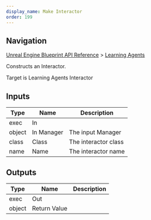 ```yaml
---
display_name: Make Interactor
order: 199
---
```

## Navigation

[Unreal Engine Blueprint API Reference](https://dev.epicgames.com/documentation/en-us/unreal-engine/BlueprintAPI) > [Learning Agents](https://dev.epicgames.com/documentation/en-us/unreal-engine/BlueprintAPI/LearningAgents)

Constructs an Interactor.

Target is Learning Agents Interactor

## Inputs

| Type | Name | Description |
| --- | --- | --- |
| exec | In |  |
| object | In Manager | The input Manager |
| class | Class | The interactor class |
| name | Name | The interactor name |

## Outputs

| Type | Name | Description |
| --- | --- | --- |
| exec | Out |  |
| object | Return Value |  |
